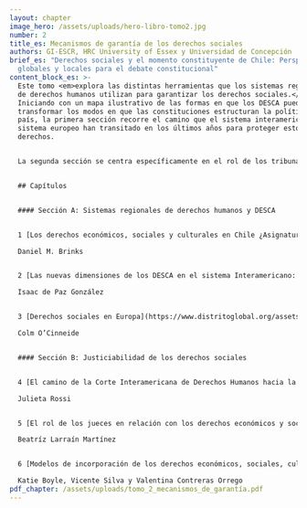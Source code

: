 ```yaml
---
layout: chapter
image_hero: /assets/uploads/hero-libro-tomo2.jpg
number: 2
title_es: Mecanismos de garantía de los derechos sociales
authors: GI-ESCR, HRC University of Essex y Universidad de Concepción
brief_es: "Derechos sociales y el momento constituyente de Chile: Perspectivas
  globales y locales para el debate constitucional"
content_block_es: >-
  Este tomo <em>explora las distintas herramientas que los sistemas regionales
  de derechos humanos utilizan para garantizar los derechos sociales.</em>
  Iniciando con un mapa ilustrativo de las formas en que los DESCA pueden
  transformar los modos en que las constituciones estructuran la política de un
  país, la primera sección recorre el camino que el sistema interamericano y el
  sistema europeo han transitado en los últimos años para proteger estos
  derechos.


  La segunda sección se centra específicamente en el rol de los tribunales –tanto regionales como nacionales– en la garantía de los derechos sociales: la denominada “justiciabilidad”. Aquí se presentan diversas posturas sobre el rol que los jueces pueden y deben tener en el respeto, protección y garantía de los derechos sociales, y los impactos que las diversas formas de incorporación del derecho internacional en la Constitución pueden tener sobre la función judicial.


  ## Capítulos


  #### Sección A: Sistemas regionales de derechos humanos y DESCA


  1 [Los derechos económicos, sociales y culturales en Chile ¿Asignatura pendiente?](https://www.distritoglobal.org/assets/uploads/brinks_los_derechos_econo%CC%81micos_sociales_y_culturales_en_chile.pdf)

  Daniel M. Brinks


  2 [Las nuevas dimensiones de los DESCA en el sistema Interamericano: Vectores imprescindibles para el proceso constituyente de Chile 2021](https://www.distritoglobal.org/assets/uploads/de_paz_las_nuevas_dimensiones_de_los_desca_en_el_sistema_interamericano.pdf).

  Isaac de Paz González


  3 [Derechos sociales en Europa](https://www.distritoglobal.org/assets/uploads/ocinneide_derechos_sociales_en_europa.pdf).

  Colm O’Cinneide


  #### Sección B: Justiciabilidad de los derechos sociales


  4 [El camino de la Corte Interamericana de Derechos Humanos hacia la justiciabilidad directa de los DESCA y su impacto en los ordenamientos jurídicos nacionales](https://www.distritoglobal.org/assets/uploads/rossi_el_camino_de_la_corte_idh_hacia_la_justiciabilidad_directa_de_los_desca.pdf).

  Julieta Rossi


  5 [El rol de los jueces en relación con los derechos económicos y sociales](https://www.distritoglobal.org/assets/uploads/larrai%CC%81n_el_rol_de_los_jueces_en_relacio%CC%81n_con_los_derechos_econo%CC%81micos_y_sociales.pdf).

  Beatríz Larraín Martínez


  6 [Modelos de incorporación de los derechos económicos, sociales, culturales y ambientales: Aprendizajes para el proceso constituyente chileno](https://www.distritoglobal.org/assets/uploads/boyle_modelos_de_incorporacio%CC%81n_de_los_derechos_econo%CC%81micos_sociales_culturales_y_ambientales.pdf).

  Katie Boyle, Vicente Silva y Valentina Contreras Orrego
pdf_chapter: /assets/uploads/tomo_2_mecanismos_de_garantía.pdf
---
```


